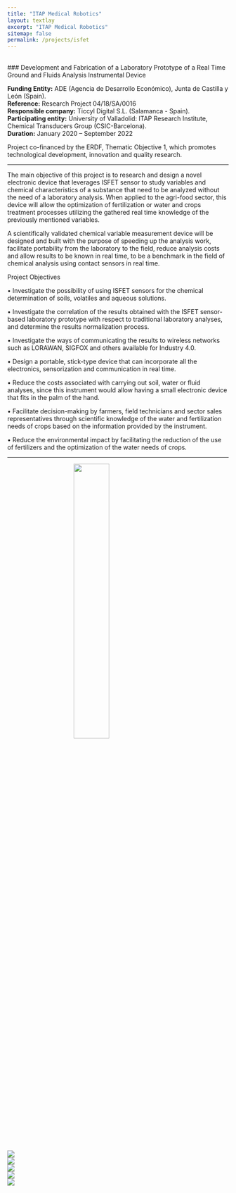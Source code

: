 ```yaml
---
title: "ITAP Medical Robotics"
layout: textlay
excerpt: "ITAP Medical Robotics"
sitemap: false
permalink: /projects/isfet
---
```


<br>
### Development and Fabrication of a Laboratory Prototype of a Real Time Ground and Fluids Analysis Instrumental Device

<b>Funding Entity:</b> ADE (Agencia de Desarrollo Económico), Junta de Castilla y León (Spain).  
<b>Reference:</b>  Research Project 04/18/SA/0016  
<b>Responsible company:</b> Ticcyl Digital S.L. (Salamanca - Spain).  
<b>Participating entity:</b>  University of Valladolid: ITAP Research Institute, Chemical Transducers Group (CSIC-Barcelona).  
<b>Duration:</b> January 2020 – September 2022  

Project co-financed by the ERDF, Thematic Objective 1, which promotes technological development, innovation and quality research.

---

The main objective of this project is to research and design a novel electronic device that leverages ISFET sensor to study variables and chemical characteristics 
of a substance that need to be analyzed without the need of a laboratory analysis. When applied to the agri-food sector, this device will allow the optimization 
of fertilization or water and crops treatment processes utilizing the gathered real time knowledge of the previously mentioned variables. 

A scientifically validated chemical variable measurement device will be designed and built with the purpose of speeding up the analysis work,
facilitate portability from the laboratory to the field, reduce analysis costs and allow results to be known in real time, to be a benchmark
in the field of chemical analysis using contact sensors in real time.

Project Objectives

• Investigate the possibility of using ISFET sensors for the chemical determination of soils, volatiles and aqueous solutions.

• Investigate the correlation of the results obtained with the ISFET sensor-based laboratory prototype with respect to traditional laboratory analyses, and determine the results normalization process.

• Investigate the ways of communicating the results to wireless networks such as LORAWAN, SIGFOX and others available for Industry 4.0.

• Design a portable, stick-type device that can incorporate all the electronics, sensorization and communication in real time.

• Reduce the costs associated with carrying out soil, water or fluid analyses, since this instrument would allow having a small electronic device that fits in the palm of the hand.

• Facilitate decision-making by farmers, field technicians and sector sales representatives through scientific knowledge of the water and fertilization needs of crops based on the information provided by the instrument.

• Reduce the environmental impact by facilitating the reduction of the use of fertilizers and the optimization of the water needs of crops.

---

<div class="col-md-12">
<a href="https://ec.europa.eu/regional_policy/es/funding/erdf/">
<img src="{{ site.url }}{{ site.baseurl }}/images/feder.jpg"  class=" img-responsive" style="display:block;margin-left:auto;margin-right:auto;width:40%;"/>
</a>
</div>

<div class="col-md-4">
<a href="https://empresas.jcyl.es/web/es/empresas-castilla-leon.html">
<img src="{{ site.url }}{{ site.baseurl }}/images/ICE.png"  class=" img-responsive" />
</a>
</div>
<div class="col-md-4">
<a href="">
<img src="{{ site.url }}{{ site.baseurl }}/images/ticcyl_short.png"  class=" img-responsive" />
</a>
</div>
<div class="col-md-4">
<a href="http://www.uva.es/">
<img src="{{ site.url }}{{ site.baseurl }}/images/uva.png"  class=" img-responsive" />
</a>
</div>

<div class="col-md-6">
<a href="http://gtq.imb-cnm.csic.es/en">
<img src="{{ site.url }}{{ site.baseurl }}/images/gtq.jpg"  class=" img-responsive" />
</a>
</div>
<div class="col-md-6">
<a href="https://www.itap.uva.es/">
<img src="{{ site.url }}{{ site.baseurl }}/images/logo_itap_center.jpg"  class=" img-responsive"/>
</a>
</div>
